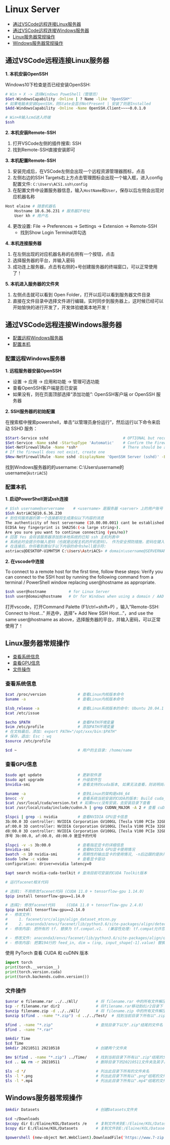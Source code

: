 # Linux Server

- <a href="#1">通过VSCode远程连接Linux服务器</a>
- <a href="#2">通过VSCode远程连接Windows服务器</a>
- <a href="#3">Linux服务器常规操作</a>
- <a href="#4">Windows服务器常规操作</a>

## <span id="1">通过VSCode远程连接Linux服务器</span>

**1. 本机安装OpenSSH**

Windows10下检查是否已经安装OpenSSH:
```bash
# Win + X -> 选择Windows PoweShell（管理员）
$Get-WindowsCapability -Online | ? Name -like 'OpenSSH*'
# 如果电脑未安装OpenSSH，则State会显示NotPresent | 安装了则是Installed
$Add-WindowsCapability -Online -Name OpenSSH.Client~~~~0.0.1.0

# Win+R输入cmd进入终端
$ssh
```

**2. 本机安装Remote-SSH**

1. 打开VSCode左侧的插件搜索: SSH
2. 找到Remote-SSH直接安装即可

**3. 本机配置Remote-SSH**

1. 安装完成后，在VSCode左侧会出现一个远程资源管理器图标，点击
2. 左侧右边的SSH Targets右上方点击管理图标会出现一个输入框，进入config配置文件: `C:\Users\ACS1.ssh\config`
3. 在配置文件中设置服务器信息，输入`HostName`和`User`，保存以后左侧会出现对应机器名称
```bash
Host elaine # 随意机器名
    Hostname 10.6.36.231 # 服务器IP地址
    User kh # 用户名
```
4. 更改设置: File -> Preferences -> Settings -> Extension -> Remote-SSH
    - 找到Show Login Terminal并勾选

**4. 本机连接服务器**

1. 在左侧出现的对应机器名称的右侧有一个按钮，点击
2. 选择服务器的平台，并输入密码
3. 成功连上服务器，点击有右侧的+号创建服务器的终端窗口，可以正常使用了！

**5. 本机进入服务器的文件夹**

1. 左侧点击就可以看到 Open Folder，打开以后可以看到服务器文件目录
2. 直接在文件目录中选择文件进行编辑，实时同步到服务器上，这时候已经可以开始愉快的进行开发了，开发体验媲美本地开发！

## <span id="2">通过VSCode远程连接Windows服务器</span>

- <a href="#21">配置远程Windows服务器</a>
- <a href="#22">配置本机</a>

### <span id="21">配置远程Windows服务器</span>

**1. 远程服务器安装OpenSSH**

- 设置 -> 应用 -> 应用和功能 -> 管理可选功能
- 查看OpenSSH客户端是否已安装
- 如果没有，则在页面顶部选择“添加功能”: OpenSSH客户端 or OpenSSH 服务器

**2. SSH服务器的初始配置**

在搜索框中搜索powershell，单击“以管理员身份运行”，然后运行以下命令来启动 SSHD 服务：
```bash
$Start-Service sshd                                 # OPTIONAL but recommended:
$Set-Service -Name sshd -StartupType 'Automatic'    # Confirm the Firewall rule is configured. It should be created automatically by setup. 
$Get-NetFirewallRule -Name *ssh*                    # There should be a firewall rule named "OpenSSH-Server-In-TCP", which should be enabled
# If the firewall does not exist, create one
$New-NetFirewallRule -Name sshd -DisplayName 'OpenSSH Server (sshd)' -Enabled True -Direction Inbound -Protocol TCP -Action Allow -LocalPort 22 
```
找到Windows服务器的的username: C:\Users\username的username(`AstriACS`)

### <span id="22">配置本机</span>

**1. 启动PowerShell测试ssh连接**

```bash
# $Ssh username@servername    # <username> 是服务器 <server> 上的用户账号
$Ssh AstriACS@10.6.36.230
# 到任何服务器的第一个连接都将生成类似以下内容的消息
The authenticity of host servername (10.00.00.001) cant be established.
ECDSA key fingerprint is SHA256:(<a large string>).
Are you sure you want to continue connecting (yes/no)?
# 回答 Yes 会将该服务器添加到本地系统的已知 ssh 主机列表中
# 系统此时会提示你输入密码（也就是远程主机的开机密码）。 作为安全预防措施，密码在键入的过程中不会显示
# 在连接后，你将看到类似于以下内容的命令shell提示符: 
astriacs@DESKTOP-U1MHT5M C:\Users\AstriACS> # domain\username@SERVERNAME C:\Users\username>
```

**2. 在vscode中连接**

To connect to a remote host for the first time, follow these steps:
Verify you can connect to the SSH host by running the following command from a terminal / PowerShell window replacing user@hostname as appropriate.

```bash
$ssh user@hostname          # for Linux Server
$ssh user@domain@hostname   # Or for Windows when using a domain / AAD account 
```

打开vscode，打开Command Palette (F1/ctrl+shift+P) ，输入”Remote-SSH: Connect to Host…” 并选中，选择”+ Add New SSH Host…”，and use the same user@hostname as above，选择服务器的平台，并输入密码，可以正常使用了！

## <span id="3">Linux服务器常规操作</span>

- <a href="#31">查看系统信息</a>
- <a href="#32">查看GPU信息</a>
- <a href="#33">文件操作</a>

### <span id="31">查看系统信息</span>

```bash
$cat /proc/version              # 查看Linux内核版本命令
$uname -a                       # 查看Linux内核版本命令

$lsb_release -a                 # 查看Linux系统版本的命令: Ubuntu 20.04.1 LTS
$cat /etc/issue

$echo $PATH                     # 查看PATH环境变量
$vim /etc/profile               # 添加PATH环境变量
# 在文档最后，添加: export PATH="/opt/xxx/bin:$PATH"
# 保存，退出: Esc : wq
$source /etc/profile

$cd ~                           # 用户的主目录: /home/name
```

### <span id="32">查看GPU信息</span>

```bash
$sudo apt update                # 更新软件源
$sudo apt upgrade               # 升级软件包
$nvidia-smi                     # 查看支持的cuda版本, 如果无法查看，则说明尚未安装nvidia驱动

$uname -a                       # 查到Linux的架构是x86_64
$nvcc -V                        # 查看系统当前安装的CUDA的版本: Build cuda_11.0_bu.TC445_37.28540450_0
$cat /usr/local/cuda/version.txt # 如果nvcc没有安装，去安装目录下查看
$cat /usr/local/cuda/include/cudnn.h | grep CUDNN_MAJOR -A 2 # 查看 cuDNN 版本

$lspci | grep -i nvidia         # 查看NVIDIA GPU显卡信息
3b:00.0 3D controller: NVIDIA Corporation GV100GL [Tesla V100 PCIe 32GB] (rev a1)
af:00.0 3D controller: NVIDIA Corporation GV100GL [Tesla V100 PCIe 32GB] (rev a1)
d8:00.0 3D controller: NVIDIA Corporation GV100GL [Tesla V100 PCIe 32GB] (rev a1)
序号 3b:00.0, af:00.0, d8:00.0 是显卡的代号

$lspci -v -s 3b:00.0            # 查看指定显卡的详细信息
$nvidia-smi                     # 查看NVIDIA GPU显卡使用情况
$watch -n 10 nvidia-smi         # 周期性的输出显卡的使用情况, -n后边跟的是执行命令的周期，以s为单位
$sudo lshw -c video             # 查看显卡驱动
configuration: driver=nvidia latency=0

$apt search nvidia-cuda-toolkit # 查询目前可安装的CUDA Toolkit版本
```

```bash
# 运行facenet相关代码

# 选择1: 不用修改facenet代码 (CUDA 11.0 + tensorflow-gpu 1.14.0)
$pip install tensorflow-gpu==1.14.0 

# 选择2: 修改facenet代码     (CUDA 11.0 + tensorflow-gpu 2.4.0)
$pip install tensorflow-gpu==2.14.0  
# - 修改文件:
#     1. facenet/src/align/align_dataset_mtcnn.py
#     2. anaconda3/envs/facenet/lib/python3.6/site-packages/align/detect_face.py
# - 修改内容: 把所有的 tf. 替换为 tf.compat.v1.  (兼容性处理: tf.compat允许您编写在TensorFlow 1.x和2.x中均可使用的代码)

# - 修改文件: anaconda3/envs/facenet/lib/python3.6/site-packages/align/detect_face.py
# - 修改内容: 把第194行的 feed_in, dim = (inp, input_shape[-1].value) 替换为 feed_in, dim = (inp, input_shape[-1])
```

使用 PyTorch 查看 CUDA 和 cuDNN 版本
```python
import torch
print(torch.__version__)
print(torch.version.cuda)
print(torch.backends.cudnn.version())
```

### <span id="33">文件操作</span>

```bash
$unrar e filename.rar ../../All/        # 将 filename.rar 中的所有文件解压到../../All/目录下
$cp -r filename.rar dir2                # 将filename.rar移动到dir2目录下
$unzip filename.zip -d ../../All/       # 将 filename.zip 中的所有文件解压出来（-r 表示逐级压缩）
$unzip $(find . -name "*.zip") -d ../../Test/  # 找到当前目录下所有以".zip"结尾的文件并解压到../../Test/目录下

$find . -name "*.zip"                   # 查找目录下以为".zip"结尾的文件名（.可以换成其他目录的路径）
$find . -name "*.rar" 

$mkdir Time
$cd Time                               
$mkdir 20210511 20210518                # 创建两个文件夹

$mv $(find . -name "*.zip") ../Time/    # 找到当前目录下所有以".zip"结尾的文件并移动到../Time/目录下
$cd .. && rm -r 20210511                # 删除目录下的20210511文件夹及其子目录

$ls -d */                               # 列出此目录下所有的文件夹名
$ls -l *.png                            # 列出此目录下所有以".png"结尾的文件名
$ls -l *.mp4                            # 列出此目录下所有以".mp4"结尾的文件名
```

## <span id="4">Windows服务器常规操作</span>

```bash
$mkdir Datasets                         # 创建Datasets文件夹

$cd ~/Downloads
$xcopy dir E:/Elaine/KOL/Datasets /e    # 复制文件夹到E:/Elaine/KOL/Datasets
$copy dir E:/Elaine/KOL/Datasets        # 复制文件到E:/Elaine/KOL/Datasets

$powershell (new-object Net.WebClient).DownloadFile('https://www.7-zip.org/a/7z1900-x64.exe','E:\Elaine\KOL\Software\7z.exe') # 利用powershell根据url下载文件并保存为7z.exe
```

